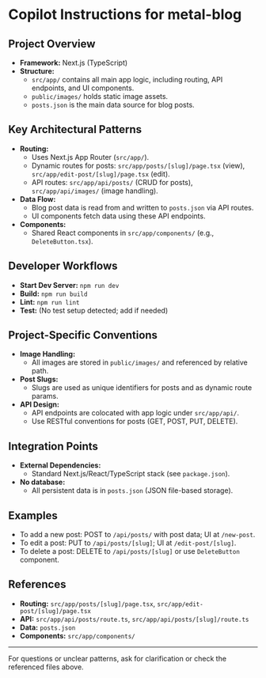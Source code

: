 # Copilot Instructions for metal-blog

## Project Overview
- **Framework:** Next.js (TypeScript)
- **Structure:**
  - `src/app/` contains all main app logic, including routing, API endpoints, and UI components.
  - `public/images/` holds static image assets.
  - `posts.json` is the main data source for blog posts.

## Key Architectural Patterns
- **Routing:**
  - Uses Next.js App Router (`src/app/`).
  - Dynamic routes for posts: `src/app/posts/[slug]/page.tsx` (view), `src/app/edit-post/[slug]/page.tsx` (edit).
  - API routes: `src/app/api/posts/` (CRUD for posts), `src/app/api/images/` (image handling).
- **Data Flow:**
  - Blog post data is read from and written to `posts.json` via API routes.
  - UI components fetch data using these API endpoints.
- **Components:**
  - Shared React components in `src/app/components/` (e.g., `DeleteButton.tsx`).

## Developer Workflows
- **Start Dev Server:** `npm run dev`
- **Build:** `npm run build`
- **Lint:** `npm run lint`
- **Test:** (No test setup detected; add if needed)

## Project-Specific Conventions
- **Image Handling:**
  - All images are stored in `public/images/` and referenced by relative path.
- **Post Slugs:**
  - Slugs are used as unique identifiers for posts and as dynamic route params.
- **API Design:**
  - API endpoints are colocated with app logic under `src/app/api/`.
  - Use RESTful conventions for posts (GET, POST, PUT, DELETE).

## Integration Points
- **External Dependencies:**
  - Standard Next.js/React/TypeScript stack (see `package.json`).
- **No database:**
  - All persistent data is in `posts.json` (JSON file-based storage).

## Examples
- To add a new post: POST to `/api/posts/` with post data; UI at `/new-post`.
- To edit a post: PUT to `/api/posts/[slug]`; UI at `/edit-post/[slug]`.
- To delete a post: DELETE to `/api/posts/[slug]` or use `DeleteButton` component.

## References
- **Routing:** `src/app/posts/[slug]/page.tsx`, `src/app/edit-post/[slug]/page.tsx`
- **API:** `src/app/api/posts/route.ts`, `src/app/api/posts/[slug]/route.ts`
- **Data:** `posts.json`
- **Components:** `src/app/components/`

---

For questions or unclear patterns, ask for clarification or check the referenced files above.
